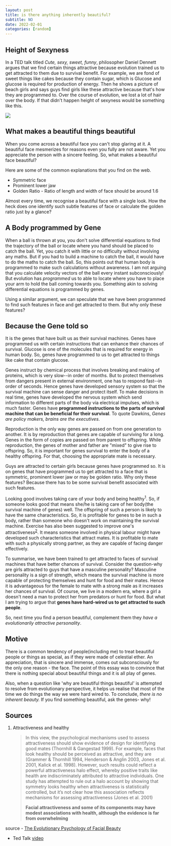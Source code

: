 ```yaml
---
layout: post
title: is there anything inherently beautiful?
subtitle: NO
date: 2022-02-01
categories: [random]
---
```


## Height of Sexyness

In a TED talk titled *Cute, sexy, sweet, funny*, philosopher Daniel Dennett argues that we find certain things attractive because evolution trained us to get attracted to them due to survival benefit. For example, we are fond of sweet things like cakes because they contain sugar, which is Glucose and glucose is required for production of energy. Then he shows a picture of beach girls and says guys find girls like these attractive because that's how they are programmed to. Over the course of evolution, we lost a lot of hair over the body. If that didn't happen height of sexyness would be something like this.

![](https://imgur.com/weE4xT9.png)

## What makes a beautiful things beautiful

When you come across a beautiful face you can't stop glaring at it. A beautiful face mesmerizes for reasons even you fully are not aware. Yet you appreciate the person with a sincere feeling. So, what makes a beautiful face beautiful?

Here are some of the common explanations that you find on the web. 

- Symmetric face
- Prominent lower jaw
- Golden Ratio - Ratio of length and width of face should be around 1.6

Almost every time, we recognise a beautiful face with a single look. How the heck does one identify such subtle features of face or calculate the golden ratio just by a glance?  

## A Body programmed by Gene

When a ball is thrown at you, you don't solve differential equations to find the trajectory of the ball or locate where you hand should be placed to catch the ball. Yet, you catch it with little or no difficulty without involving any maths. But if you had to build a machine to catch the ball, it would have to do the maths to catch the ball. So, this points out that human body is programmed to make such calculations without awareness. I am not arguing that you calculate velocity vectors of the ball every instant subconsciously! But evolution has *programmed* us to able to locate where you have to place your arm to hold the ball coming towards you. Something akin to solving differential equations is programmed by genes.

Using a similar argument, we can speculate that we have been programmed to find such features in face and get attracted to them. But why only these features?

##  Because the Gene told so

It is the genes that have built us as their survival machines. Genes have programmed us with certain instructions that can enhance their chances of survival. Glucose is one of the molecules that is required for energy in human body. So, genes have programmed to us to get attracted to things like cake that contain glucose. 

Genes instruct by chemical process that involves breaking and making of proteins, which is very slow--in order of months. But to protect themselves from dangers present in external environment, one has to respond fast--in order of seconds. Hence genes have developed sensory system so that the survival machine can sense danger and protect itself. To make decisions in real time, genes have developed the nervous system which send information to different parts of the body via electrical impulses, which is much faster. Genes have **programmed instructions to the parts of survival machine that can be beneficial for their survival**. To quote Dawkins, *Genes are policy makers, brains are the executives*.

Reproduction is the only way genes are passed on from one generation to another. It is by reproduction that genes are capable of surviving for a long. Genes in the form of copies are passed on from parent to offspring. While reproduction, the genes of mother and father are "mixed" to give rise to offspring. So, it is important for genes survival to enter the body of a healthy offspring.  For that, choosing the appropriate mate is necessary. 

Guys are attracted to certain girls because genes have programmed so. It is on genes that have programmed us to get attracted to a face that is symmetric, prominent lower jaw or may be golden ratio. Why only these features? Because there has to be some survival benefit associated with such features.

Looking good involves taking care of your body and being healthy<sup>1</sup>. So, if someone looks good that means she/he is taking care of her body(the survival machine of genes) well. The offspring of such a person is likely to have the same characteristics. So, it is profitable for genes to be in such a body, rather than someone who doesn't work on maintaining the survival machine. Exercise has also been suggested to improve one's attractiveness<sup>[2](https://www.leaf.tv/9427359/10-ways-exercise-makes-you-more-attractive/)</sup>. It means someone involved in physical labour might have developed such characteristics that attract mates. It is profitable to mate with such a physically strong partner, as they are capable of facing danger effectively. 

To summarise, we have been trained to get attracted to faces of survival machines that have better chances of survival. Consider the question-why are girls attracted to guys that have a masculine personality? Masculine personality is a sign of strength, which means the survival machine is more capable of protecting themselves and hunt for food and their mates. Hence it is advantageous for the female to mate with a strong male as it increases her chances of survival.  Of course, we live in a modern era, where a girl a doesn't need a man to protect her from predators or hunt for food. But what I am trying to argue that **genes have hard-wired us to get attracted to such people**. 

So, next time you find a person beautiful, complement them they *have a evolutionarily attractive personality*. 

## Motive

There is a common tendency of people(including me) to treat beautiful people or things as special, as if they were made of celestial ether.  An appreciation, that is sincere and immense, comes out subconsciously for the only one reason - the face. The point of this essay was to convince that there is nothing special about beautiful things and it is all play of genes. 

Also, when a question like 'why are beautiful things beautiful' is attempted to resolve from evolutionary perspective, it helps us realise that most of the time we do things the way we were hard wired to. To conclude, *there is no inherent beauty.* If you find something beautiful, ask the genes- why!

## Sources

1. Attractiveness and healthy

   > In this view, the psychological mechanisms used to assess attractiveness should show evidence of design for identifying good mates (Thornhill & Gangestad 1999). For example, faces that look healthy should be perceived as attractive, and they are (Grammer & Thornhill 1994, Henderson & Anglin 2003, Jones et al. 2001, Kalick et al. 1998). However, such results could reflect a powerful attractiveness halo effect, whereby positive traits like health are indiscriminately attributed to attractive individuals. One study has attempted to rule out a halo account by showing that symmetry looks healthy when attractiveness is statistically controlled, but it’s not clear how this association reflects mechanisms for assessing attractiveness (Jones et al. 2001)
   >
   > **Facial attractiveness and some of its components may have modest associations with health, although the evidence is far from overwhelming**

source - [The Evolutionary Psychology of Facial Beauty](https://www.annualreviews.org/doi/pdf/10.1146/annurev.psych.57.102904.190208#article-denial)

- Ted Talk [video](https://www.youtube.com/watch?v=TzN-uIVkfjg)
